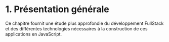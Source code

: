 # 1. Présentation générale

Ce chapitre fournit une étude plus approfondie du développement FullStack et des différentes technologies nécessaires à la construction de ces applications en JavaScript.

